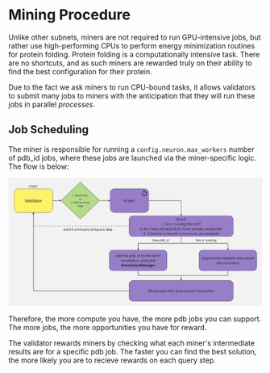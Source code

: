 # Mining Procedure
Unlike other subnets, miners are not required to run GPU-intensive jobs, but rather use high-performing CPUs to perform energy minimization routines for protein folding. Protein folding is a computationally intensive task. There are no shortcuts, and as such miners are rewarded truly on their ability to find the best configuration for their protein. 

Due to the fact we ask miners to run CPU-bound tasks, it allows validators to submit many jobs to miners with the anticipation that they will run these jobs in parallel *processes*. 

## Job Scheduling
The miner is responsible for running a `config.neuron.max_workers` number of pdb_id jobs, where these jobs are launched via the miner-specific logic. The flow is below: 

<div align="center">
    <img src="../assets/miner_flow.png" alt="Validator-flow">
</div>

Therefore, the more compute you have, the more pdb jobs you can support. The more jobs, the more opportunities you have for reward. 

The validator rewards miners by checking what each miner's intermediate results are for a specific pdb job. The faster you can find the best solution, the more likely you are to recieve rewards on each query step. 